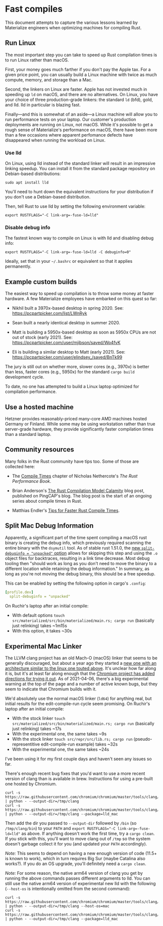 # Fast compiles

This document attempts to capture the various lessons learned by Materialize
engineers when optimizing machines for compiling Rust.

## Run Linux

The most important step you can take to speed up Rust compilation times is to
run Linux rather than macOS.

First, your money goes much farther if you don't pay the Apple tax. For a given
price point, you can usually build a Linux machine with twice as much compute,
memory, and storage than a Mac.

Second, the linkers on Linux are faster. Apple has not invested much in speeding
up `ld` on macOS, and there are no alternatives. On Linux, you have your choice
of three production-grade linkers: the standard `ld` (bfd), gold, and lld. lld
in particular is blazing fast.

Finally—and this is somewhat of an aside—a Linux machine will allow you to run
performance tests on your laptop. Our customer's production deployments are
running on Linux, not macOS. While it's possible to get a rough sense of
Materialize's performance on macOS, there have been more than a few occasions
where apparent perfomance defects have disappeared when running the workload on
Linux.

### Use lld

On Linux, using lld instead of the standard linker will result in an impressive
linking speedup. You can install it from the standard package repository on
Debian-based distributions:

```shell
sudo apt install lld
```

You'll need to hunt down the equivalent instructions for your distribution if
you don't use a Debian-based distribution.

Then, tell Rust to use lld by setting the following environment variable:

```shell
export RUSTFLAGS="-C link-arg=-fuse-ld=lld"
```

### Disable debug info

The fastest known way to compile on Linux is with lld and disabling debug info:

```shell
export RUSTFLAGS="-C link-arg=-fuse-ld=lld -C debuginfo=0"
```

Ideally, set that in your `~/.bashrc` or equivalent so that it applies
permanently.

## Example custom builds

The easiest way to speed up compilation is to throw some money at faster
hardware. A few Materialize employees have embarked on this quest so far:

  * Nikhil built a 3970x-based desktop in spring 2020.
    See: https://pcpartpicker.com/list/LWnRyk

  * Sean built a nearly identical desktop in summer 2020.

  * Matt is building a 5950x-based desktop as soon as 5950x CPUs
    are not out of stock (early 2021).
    See: https://pcpartpicker.com/user/mjibson/saved/Wp4fvK

  * Eli is building a similar desktop to Matt (early 2021).
    See: https://pcpartpicker.com/user/elindsey_/saved/BnTk99

The jury is still out on whether more, slower cores (e.g., 3970x) is better than
less, faster cores (e.g., 5950x) for the standard `cargo build` development
cycle.

To date, no one has attempted to build a Linux laptop optimized for compilation
performance.

## Use a hosted machine

Hetzner provides reasonably-priced many-core AMD machines hosted Germany or Finland. While some may be using workstation rather than true server-grade hardware, they provide significantly faster compilation times than a standard laptop.

## Community resources

Many folks in the Rust community have tips too. Some of those are collected
here:

  * The [Compile Times][nethercote] chapter of Nicholas Nethercote's *The Rust
    Performance Book*.

  * Brian Anderson's [The Rust Compilation Model Calamity][brson] blog post,
    published on PingCAP's blog. The blog post is the start of an ongoing series
    about compile times in Rust.

  * Matthias Endler's [Tips for Faster Rust Compile Times][endler].

[brson]: https://pingcap.com/blog/rust-compilation-model-calamity
[endler]: https://endler.dev/2020/rust-compile-times/
[nethercote]: https://nnethercote.github.io/perf-book/compile-times.html

## Split Mac Debug Information

Apparently, a significant part of the time spent compiling a macOS rust binary
is creating the debug info, which previously required scanning the entire binary
with the `dsymutil` tool. As of stable rust 1.51.0, the [new `split-debuginfo =
"unpacked"` option][split-debuginfo-unpacked] allows for skipping this step and
using the `.o` object files for backtraces, resulting in a link time decrease.
Most debug tooling then "should work as long as you don't need to move the
binary to a different location while retaining the debug information." In
summary, as long as you're not moving the debug binary, this should be a free
speedup.

This can be enabled by setting the following option in cargo's `.config`:

```yaml
[profile.dev]
  split-debuginfo = "unpacked"
```

On Ruchir's laptop after an initial compile:

- With default options `touch src/materialized/src/bin/materialized/main.rs;
  cargo run` (basically just relinking) takes ~1m15s
- With this option, it takes ~30s

[split-debuginfo-unpacked]: https://blog.rust-lang.org/2021/03/25/Rust-1.51.0.html#splitting-debug-information

## Experimental Mac Linker

The LLVM clang project has an old Mach-O (macOS) linker that seems to be
generally discouraged, but about a year ago they started a [new one with an
architecture similar to the linux one touted above][macho]. It's unclear how far
along it is, but it's at least far along enough that the [Chromium project has
added directions for trying it out][chromium]. As of 2021-04-06, there's a big
experimental warning at the top of the page and a number of active known bugs,
but they seem to indicate that Chromium builds with it.

We'd absolutely use the normal macOS linker (`ld64`) for anything real, but
initial results for the edit-compile-run cycle seem promising. On Ruchir's
laptop after an initial compile:

- With the stock linker `touch src/materialized/src/bin/materialized/main.rs;
  cargo run` (basically just relinking) takes ~17s
- With the experimental one, the same takes ~9s
- With the stock linker `touch src/repr/src/lib.rs; cargo run`
  (pseudo-representitive edit-compile-run example) takes ~32s
- With the experimental one, the same takes  ~24s

I've been using it for my first couple days and haven't seen any issues so far.

There's enough recent bug fixes that you'd want to use a more recent version of
clang than is available in brew. Instructions for using a pre-built one hosted
by Chromium.

```shell
curl -s https://raw.githubusercontent.com/chromium/chromium/master/tools/clang/scripts/update.py | python - --output-dir=/tmp/clang
curl -s https://raw.githubusercontent.com/chromium/chromium/master/tools/clang/scripts/update.py | python - --output-dir=/tmp/clang --package=lld_mac
```

Then add the dir you passed to `--output-dir` followed by `/bin` (so
`/tmp/clang/bin`) to your `PATH` and `export RUSTFLAGS="-C
link-arg=-fuse-ld=lld"` as above. If anything doesn't work the first time, try a
`cargo clean`. If you stick with this, you'll want to move clang out of `/tmp`
so the system doesn't garbage collect it for you (and updated your `PATH`
accordingly).

*Note:* This seems to depend on having a new enough version of code (11.5+ is
known to work), which in turn requires Big Sur (maybe Catalina also works?). If
you do an OS upgrade, you'll definitely need a `cargo clean`.

*Note:* For some reason, the native arm64 version of clang you get by running
the above commands passes different arguments to lld. You can still use the
native arm64 version of experimental new lld with the following (`--host-os` is
intentionally omitted from the second command):

```shell
curl -s https://raw.githubusercontent.com/chromium/chromium/master/tools/clang/scripts/update.py | python - --output-dir=/tmp/clang --host-os=mac
curl -s https://raw.githubusercontent.com/chromium/chromium/master/tools/clang/scripts/update.py | python - --output-dir=/tmp/clang --package=lld_mac
```

[macho]: https://github.com/llvm/llvm-project/tree/main/lld/MachO
[chromium]: https://github.com/chromium/chromium/blob/master/docs/mac_lld.md
